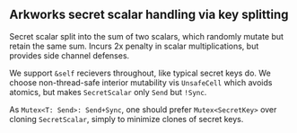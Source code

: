 ## Arkworks secret scalar handling via key splitting

Secret scalar split into the sum of two scalars, which randomly
mutate but retain the same sum.   Incurs 2x penalty in scalar
multiplications, but provides side channel defenses.
 
We support `&self` recievers throughout, like typical secret keys do.
We choose non-thread-safe interior mutability vis `UnsafeCell` which
avoids atomics, but makes `SecretScalar` only `Send` but `!Sync`.

As `Mutex<T: Send>: Send+Sync`, one should prefer `Mutex<SecretKey>`
over cloning `SecretScalar`, simply to minimize clones of secret keys.
